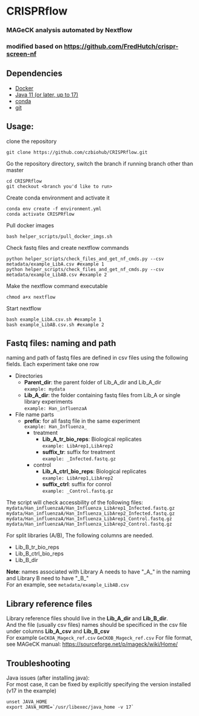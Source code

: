 # CRISPRflow
### MAGeCK analysis automated by Nextflow
### modified based on https://github.com/FredHutch/crispr-screen-nf

## Dependencies
- [Docker](https://docs.docker.com/get-docker/)
- [Java 11 (or later, up to 17)](https://www.oracle.com/java/technologies/downloads/)
- [conda](https://conda.io/projects/conda/en/latest/user-guide/install/index.html)
- [git](https://git-scm.com/book/en/v2/Getting-Started-Installing-Git)

## Usage: 
clone the repository
```
git clone https://github.com/czbiohub/CRISPRflow.git
```
Go the repository directory, switch the branch if running branch other than master
```
cd CRISPRflow
git checkout <branch you'd like to run>
```
Create conda environment and activate it
```
conda env create -f environment.yml
conda activate CRISPRflow
```
Pull docker images
```
bash helper_scripts/pull_docker_imgs.sh 
```
Check fastq files and create nextflow commands
```
python helper_scripts/check_files_and_get_nf_cmds.py --csv metadata/example_LibA.csv #example 1
python helper_scripts/check_files_and_get_nf_cmds.py --csv metadata/example_LibAB.csv #example 2
```
Make the nextflow command executable
```
chmod a+x nextflow
```
Start nextflow
```
bash example_LibA.csv.sh #example 1
bash example_LibAB.csv.sh #example 2
```

## Fastq files: naming and path
naming and path of fastq files are defined in csv files using the following fields. Each experiment take one row

- Directories
  - **Parent_dir**: the parent folder of Lib_A_dir and Lib_A_dir  
    `example: mydata`  
  - **Lib_A_dir**: the folder containing fastq files from Lib_A or single library experiments  
    `example: Han_influenzaA` 
- File name parts
  - **prefix**: for all fastq file in the same experiment  
    `example: Han_Influenza_`
    - treatment
      - **Lib_A_tr_bio_reps**: Biological replicates  
        `example: LibArep1,LibArep2`  
      - **suffix_tr**: suffix for treatment    
        `example: _Infected.fastq.gz`  
    - control
      - **Lib_A_ctrl_bio_reps**: Biological replicates  
        `example: LibArep1,LibArep2`  
      - **suffix_ctrl**: suffix for conrol    
        `example: _Control.fastq.gz` 
 
The script will check accessbility of the following files:  
`mydata/Han_influenzaA/Han_Influenza_LibArep1_Infected.fastq.gz`   
`mydata/Han_influenzaA/Han_Influenza_LibArep2_Infected.fastq.gz`  
`mydata/Han_influenzaA/Han_Influenza_LibArep1_Control.fastq.gz`    
`mydata/Han_influenzaA/Han_Influenza_LibArep2_Control.fastq.gz`  

For split libraries (A/B), The following columns are needed.
- Lib_B_tr_bio_reps  
- Lib_B_ctrl_bio_reps
- Lib_B_dir  

**Note**: names associated with Library A needs to have "\_A\_" in the naming and Library B need to have "\_B\_"  
For an example, see `metadata/example_LibAB.csv`

## Library reference files
Library reference files should live in the **Lib_A_dir** and **Lib_B_dir**.   
And the file (usually csv files) names should be specificed in the csv file under columns **Lib_A_csv** and **Lib_B_csv**  
For example `GeCKOA_Mageck_ref.csv` `GeCKOB_Mageck_ref.csv` 
For file format, see MAGeCK manual: https://sourceforge.net/p/mageck/wiki/Home/

## Troubleshooting
Java issues (after installing java):  
For most case, it can be fixed by explicitly specifying the version installed (v17 in the example)
```
unset JAVA_HOME
export JAVA_HOME=`/usr/libexec/java_home -v 17`
```

